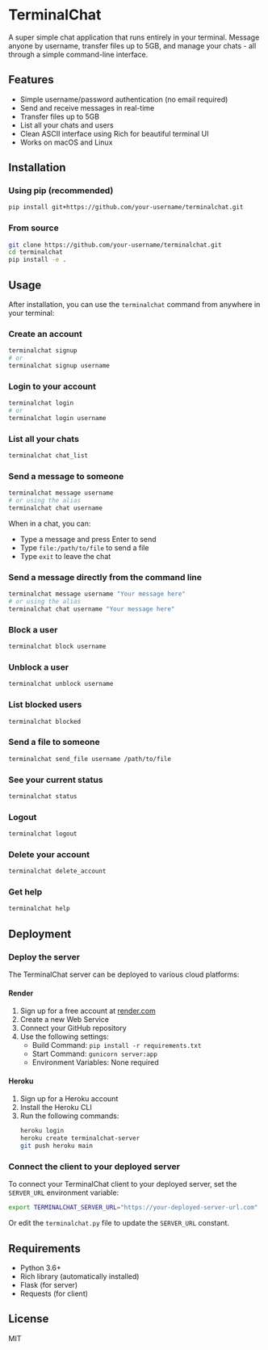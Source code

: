 # TerminalChat

A super simple chat application that runs entirely in your terminal. Message anyone by username, transfer files up to 5GB, and manage your chats - all through a simple command-line interface.

## Features

- Simple username/password authentication (no email required)
- Send and receive messages in real-time
- Transfer files up to 5GB
- List all your chats and users
- Clean ASCII interface using Rich for beautiful terminal UI
- Works on macOS and Linux

## Installation

### Using pip (recommended)

```bash
pip install git+https://github.com/your-username/terminalchat.git
```

### From source

```bash
git clone https://github.com/your-username/terminalchat.git
cd terminalchat
pip install -e .
```

## Usage

After installation, you can use the `terminalchat` command from anywhere in your terminal:

### Create an account

```bash
terminalchat signup
# or
terminalchat signup username
```

### Login to your account

```bash
terminalchat login
# or
terminalchat login username
```

### List all your chats

```bash
terminalchat chat_list
```

### Send a message to someone

```bash
terminalchat message username
# or using the alias
terminalchat chat username
```

When in a chat, you can:
- Type a message and press Enter to send
- Type `file:/path/to/file` to send a file
- Type `exit` to leave the chat

### Send a message directly from the command line

```bash
terminalchat message username "Your message here"
# or using the alias
terminalchat chat username "Your message here"
```

### Block a user

```bash
terminalchat block username
```

### Unblock a user

```bash
terminalchat unblock username
```

### List blocked users

```bash
terminalchat blocked
```

### Send a file to someone

```bash
terminalchat send_file username /path/to/file
```

### See your current status

```bash
terminalchat status
```

### Logout

```bash
terminalchat logout
```

### Delete your account

```bash
terminalchat delete_account
```

### Get help

```bash
terminalchat help
```

## Deployment

### Deploy the server

The TerminalChat server can be deployed to various cloud platforms:

#### Render

1. Sign up for a free account at [render.com](https://render.com)
2. Create a new Web Service
3. Connect your GitHub repository
4. Use the following settings:
   - Build Command: `pip install -r requirements.txt`
   - Start Command: `gunicorn server:app`
   - Environment Variables: None required

#### Heroku

1. Sign up for a Heroku account
2. Install the Heroku CLI
3. Run the following commands:
   ```bash
   heroku login
   heroku create terminalchat-server
   git push heroku main
   ```

### Connect the client to your deployed server

To connect your TerminalChat client to your deployed server, set the `SERVER_URL` environment variable:

```bash
export TERMINALCHAT_SERVER_URL="https://your-deployed-server-url.com"
```

Or edit the `terminalchat.py` file to update the `SERVER_URL` constant.

## Requirements

- Python 3.6+
- Rich library (automatically installed)
- Flask (for server)
- Requests (for client)

## License

MIT
